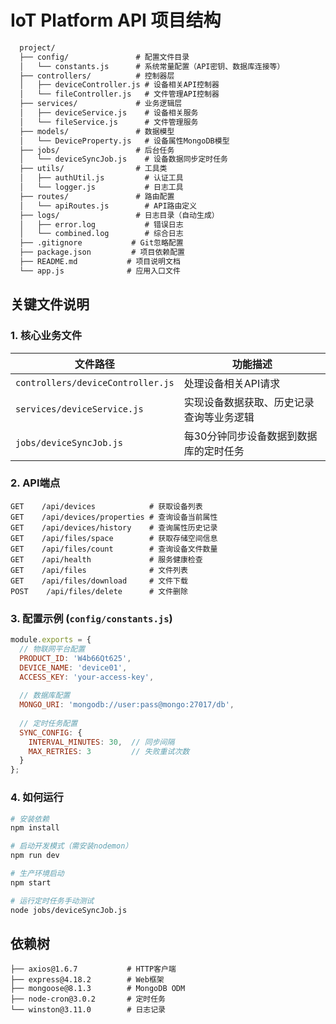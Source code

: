 # IoT Platform API 项目结构
```markdown
  project/
  ├── config/               # 配置文件目录
  │   └── constants.js      # 系统常量配置（API密钥、数据库连接等）
  ├── controllers/          # 控制器层
  │   ├── deviceController.js # 设备相关API控制器
  │   └── fileController.js   # 文件管理API控制器
  ├── services/             # 业务逻辑层
  │   ├── deviceService.js    # 设备相关服务
  │   └── fileService.js      # 文件管理服务
  ├── models/               # 数据模型
  │   └── DeviceProperty.js   # 设备属性MongoDB模型
  ├── jobs/                 # 后台任务
  │   └── deviceSyncJob.js    # 设备数据同步定时任务
  ├── utils/                # 工具类
  │   ├── authUtil.js         # 认证工具
  │   └── logger.js           # 日志工具
  ├── routes/               # 路由配置
  │   └── apiRoutes.js        # API路由定义
  ├── logs/                 # 日志目录（自动生成）
  │   ├── error.log           # 错误日志
  │   └── combined.log        # 综合日志
  ├── .gitignore           # Git忽略配置
  ├── package.json         # 项目依赖配置
  ├── README.md           # 项目说明文档
  └── app.js              # 应用入口文件
```

## 关键文件说明

### 1. 核心业务文件
| 文件路径 | 功能描述 |
|----------|----------|
| `controllers/deviceController.js` | 处理设备相关API请求 |
| `services/deviceService.js` | 实现设备数据获取、历史记录查询等业务逻辑 |
| `jobs/deviceSyncJob.js` | 每30分钟同步设备数据到数据库的定时任务 |

### 2. API端点
```http
GET    /api/devices            # 获取设备列表
GET    /api/devices/properties # 查询设备当前属性
GET    /api/devices/history    # 查询属性历史记录
GET    /api/files/space        # 获取存储空间信息
GET    /api/files/count        # 查询设备文件数量
GET    /api/health             # 服务健康检查
GET    /api/files              # 文件列表
GET    /api/files/download     # 文件下载
POST    /api/files/delete      # 文件删除
```

### 3. 配置示例 (`config/constants.js`)
```javascript
module.exports = {
  // 物联网平台配置
  PRODUCT_ID: 'W4b66Qt625',
  DEVICE_NAME: 'device01',
  ACCESS_KEY: 'your-access-key',
  
  // 数据库配置
  MONGO_URI: 'mongodb://user:pass@mongo:27017/db',
  
  // 定时任务配置
  SYNC_CONFIG: {
    INTERVAL_MINUTES: 30,  // 同步间隔
    MAX_RETRIES: 3         // 失败重试次数
  }
};
```

### 4. 如何运行
```bash
# 安装依赖
npm install

# 启动开发模式（需安装nodemon）
npm run dev

# 生产环境启动
npm start

# 运行定时任务手动测试
node jobs/deviceSyncJob.js
```

## 依赖树
```
├── axios@1.6.7           # HTTP客户端
├── express@4.18.2        # Web框架
├── mongoose@8.1.3        # MongoDB ODM
├── node-cron@3.0.2       # 定时任务
└── winston@3.11.0        # 日志记录
```
